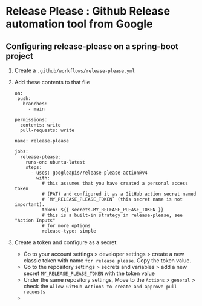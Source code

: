 # Release Please : Github Release automation tool from Google

## Configuring release-please on a spring-boot project

1. Create a `.github/workflows/release-please.yml`
2. Add these contents to that file
   ```
   on:
    push:
      branches:
        - main
  
   permissions:
     contents: write
     pull-requests: write
  
   name: release-please
  
   jobs:
     release-please:
       runs-on: ubuntu-latest
       steps:
         - uses: googleapis/release-please-action@v4
           with:
             # this assumes that you have created a personal access token
             # (PAT) and configured it as a GitHub action secret named
             # `MY_RELEASE_PLEASE_TOKEN` (this secret name is not important).
             token: ${{ secrets.MY_RELEASE_PLEASE_TOKEN }}
             # this is a built-in strategy in release-please, see "Action Inputs"
             # for more options
             release-type: simple
    ``` 

3. Create a token and configure as a secret:
   - Go to your account settings > developer settings > create a new classic token with name `for release please`. Copy the token value.
   - Go to the repository settings > secrets and variables > add a new secret `MY_RELEASE_PLEASE_TOKEN` with the token value
   - Under the same repository settings, Move to the `Actions` > `general` > check the `Allow GitHub Actions to create and approve pull requests`
   - 
